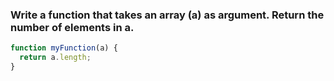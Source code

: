 ### Write a function that takes an array (a) as argument. Return the number of elements in a.

```js
function myFunction(a) {
  return a.length;
}

```
